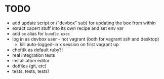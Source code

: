 
# TODO
 
 * add update script or ("devbox" sub) for updating the box from within
 * exract cacert stuff into its own recipe and set env var
 * add `be` alias for `bundle exec`
 * log in as devbox user - not vagrant (both for vagrant ssh and desktop)
   - kill auto-logged-in x session on first vagrant up
 * chefdk as default ruby?!
 * real integration tests
 * install atom editor
 * dotfiles (git, etc)
 * tests, tests, tests!
